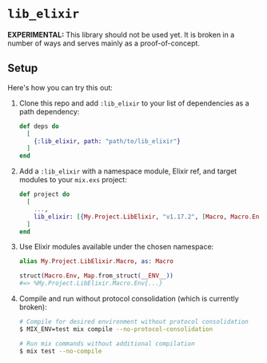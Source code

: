 # `lib_elixir`

**EXPERIMENTAL:** This library should not be used yet.
It is broken in a number of ways and serves mainly as a proof-of-concept.

## Setup

Here's how you can try this out:

1. Clone this repo and add `:lib_elixir` to your list of dependencies as a path dependency:

    ```elixir
    def deps do
      [
        {:lib_elixir, path: "path/to/lib_elixir"}
      ]
    end
    ```

2. Add a `:lib_elixir` with a namespace module, Elixir ref, and target modules to your `mix.exs` project:

    ```elixir
    def project do
      [
        ...,
        lib_elixir: [{My.Project.LibElixir, "v1.17.2", [Macro, Macro.Env]}]
      ]
    end
    ```

3. Use Elixir modules available under the chosen namespace:

    ```elixir
    alias My.Project.LibElixir.Macro, as: Macro

    struct(Macro.Env, Map.from_struct(__ENV__))
    #=> %My.Project.LibElixir.Macro.Env{...}
    ```

4. Compile and run without protocol consolidation (which is currently broken):

    ```sh
    # Compile for desired environment without protocol consolidation
    $ MIX_ENV=test mix compile --no-protocol-consolidation

    # Run mix commands without additional compilation
    $ mix test --no-compile
    ```
